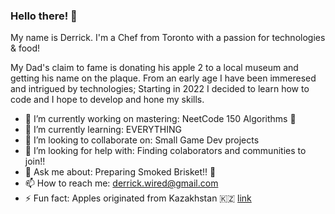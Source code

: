 ### Hello there! 👋

<p>My name is Derrick. I'm a Chef from Toronto with a passion for technologies & food!<p>
  
<p>My Dad's claim to fame is donating his apple 2 to a local museum and getting his name on the plaque.
From an early age I have been immeresed and intrigued by technologies;
Starting in 2022 I decided to learn how to code and I hope to develop and hone my skills.<p>

- 🔭 I’m currently working on mastering: NeetCode 150 Algorithms 🧠 
- 🌱 I’m currently learning: EVERYTHING 
- 👯 I’m looking to collaborate on: Small Game Dev projects
- 🤔 I’m looking for help with: Finding colaborators and communities to join!!
- 💬 Ask me about: Preparing Smoked Brisket!! 🍖 
- 📫 How to reach me: derrick.wired@gmail.com
- ⚡ Fun fact: Apples originated from Kazakhstan 🇰🇿 <a href="https://historicsites.nc.gov/all-sites/horne-creek-farm/southern-heritage-apple-orchard/apple-history/origins-apples">link</a> 

<!--
**DHolmie/DHolmie** is a ✨ _special_ ✨ repository because its `README.md` (this file) appears on your GitHub profile.
-->
